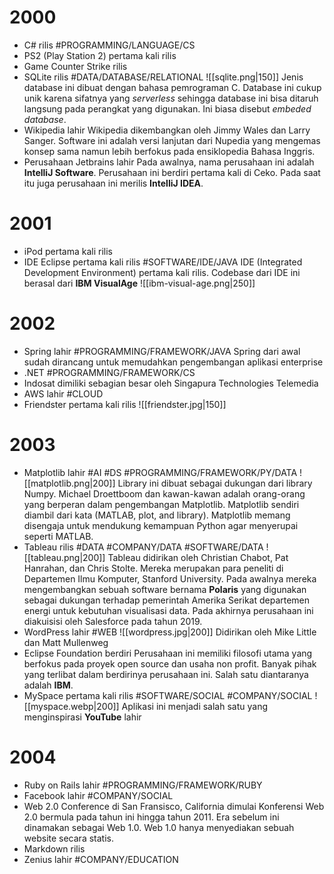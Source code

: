 # 2000
- C# rilis #PROGRAMMING/LANGUAGE/CS
- PS2 (Play Station 2) pertama kali rilis
- Game Counter Strike rilis
- SQLite rilis #DATA/DATABASE/RELATIONAL 
	![[sqlite.png|150]]
	Jenis database ini dibuat dengan bahasa pemrograman C. Database ini cukup unik karena sifatnya yang *serverless* sehingga database ini bisa ditaruh langsung pada perangkat yang digunakan. Ini biasa disebut *embeded database*.
- Wikipedia lahir
	Wikipedia dikembangkan oleh Jimmy Wales dan Larry Sanger. Software ini adalah versi lanjutan dari Nupedia yang mengemas konsep sama namun lebih berfokus pada ensiklopedia Bahasa Inggris.
- Perusahaan Jetbrains lahir
	Pada awalnya, nama perusahaan ini adalah **IntelliJ Software**. Perusahaan ini berdiri pertama kali di Ceko. Pada saat itu juga perusahaan ini merilis **IntelliJ IDEA**. 
# 2001
- iPod pertama kali rilis
- IDE Eclipse pertama kali rilis #SOFTWARE/IDE/JAVA
	IDE (Integrated Development Environment) pertama kali rilis. Codebase dari IDE ini berasal dari **IBM VisualAge**
	![[ibm-visual-age.png|250]]
# 2002
- Spring lahir #PROGRAMMING/FRAMEWORK/JAVA
	Spring dari awal sudah dirancang untuk memudahkan pengembangan aplikasi enterprise
- .NET #PROGRAMMING/FRAMEWORK/CS
- Indosat dimiliki sebagian besar oleh Singapura Technologies Telemedia
- AWS lahir #CLOUD
- Friendster pertama kali rilis
	![[friendster.jpg|150]]
# 2003
- Matplotlib lahir #AI #DS #PROGRAMMING/FRAMEWORK/PY/DATA
	![[matplotlib.png|200]]
	Library ini dibuat sebagai dukungan dari library Numpy. Michael Droettboom dan kawan-kawan adalah orang-orang yang berperan dalam pengembangan Matplotlib. Matplotlib sendiri diambil dari kata (MATLAB, plot, and library). Matplotlib memang disengaja untuk mendukung kemampuan Python agar menyerupai seperti MATLAB.
- Tableau rilis #DATA #COMPANY/DATA #SOFTWARE/DATA 
	![[tableau.png|200]]
	Tableau didirikan oleh Christian Chabot, Pat Hanrahan, dan Chris Stolte. Mereka merupakan para peneliti di Departemen Ilmu Komputer, Stanford University. Pada awalnya mereka mengembangkan sebuah software bernama **Polaris** yang digunakan sebagai dukungan terhadap pemerintah Amerika Serikat departemen energi untuk kebutuhan visualisasi data. 
	Pada akhirnya perusahaan ini diakuisisi oleh Salesforce pada tahun 2019.
- WordPress lahir #WEB
	![[wordpress.jpg|200]]
	Didirikan oleh Mike Little dan Matt Mullenweg
- Eclipse Foundation berdiri
	Perusahaan ini memiliki filosofi utama yang berfokus pada proyek open source dan usaha non profit. Banyak pihak yang terlibat dalam berdirinya perusahaan ini. Salah satu diantaranya adalah **IBM**.
- MySpace pertama kali rilis #SOFTWARE/SOCIAL #COMPANY/SOCIAL 
	![[myspace.webp|200]]
	Aplikasi ini menjadi salah satu yang menginspirasi **YouTube** lahir
# 2004
- Ruby on Rails lahir #PROGRAMMING/FRAMEWORK/RUBY
- Facebook lahir #COMPANY/SOCIAL
- Web 2.0 Conference di San Fransisco, California dimulai
	Konferensi Web 2.0 bermula pada tahun ini hingga tahun 2011. Era sebelum ini dinamakan sebagai Web 1.0. Web 1.0 hanya menyediakan sebuah website secara statis.
- Markdown rilis
- Zenius lahir #COMPANY/EDUCATION